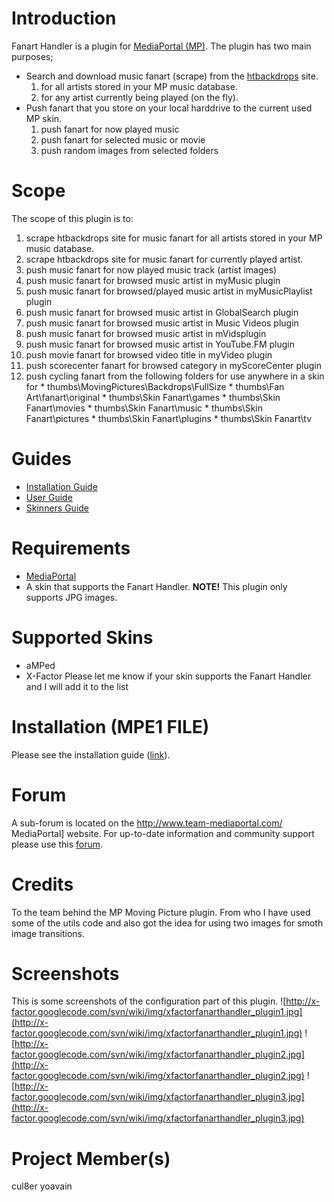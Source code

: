 # Introduction #
Fanart Handler is a plugin for [MediaPortal (MP)](http://www.team-mediaportal.com/). The plugin has two main purposes;

  * Search and download music fanart (scrape) from the [htbackdrops](http://htbackdrops.org/) site.
    1. for all artists stored in your MP music database.
    1. for any artist currently being played (on the fly).
  * Push fanart that you store on your local harddrive to the current used MP skin.
    1. push fanart for now played music
    1. push fanart for selected music or movie
    1. push random images from selected folders

# Scope #
The scope of this plugin is to:

  1. scrape htbackdrops site for music fanart for all artists stored in your MP music database.
  1. scrape htbackdrops site for music fanart for currently played artist.
  1. push music fanart for now played music track (artist images)
  1. push music fanart for browsed music artist in myMusic plugin
  1. push music fanart for browsed/played music artist in myMusicPlaylist plugin
  1. push music fanart for browsed music artist in GlobalSearch plugin
  1. push music fanart for browsed music artist in Music Videos plugin
  1. push music fanart for browsed music artist in mVidsplugin
  1. push music fanart for browsed music artist in YouTube.FM plugin
  1. push movie fanart for browsed video title in myVideo plugin
  1. push scorecenter fanart for browsed category in myScoreCenter plugin
  1. push cycling fanart from the following folders for use anywhere in a skin for
    * thumbs\MovingPictures\Backdrops\FullSize
    * thumbs\Fan Art\fanart\original
    * thumbs\Skin Fanart\games
    * thumbs\Skin Fanart\movies
    * thumbs\Skin Fanart\music
    * thumbs\Skin Fanart\pictures
    * thumbs\Skin Fanart\plugins
    * thumbs\Skin Fanart\tv

# Guides #
  * [Installation  Guide](http://code.google.com/p/fanart-handler/wiki/InstallationGuide)
  * [User Guide](http://code.google.com/p/fanart-handler/wiki/UserGuide)
  * [Skinners Guide](http://code.google.com/p/fanart-handler/wiki/SkinnersGuide)

# Requirements #
  * [MediaPortal](http://www.team-mediaportal.com/)
  * A skin that supports the Fanart Handler.
**NOTE!** This plugin only supports JPG images.

# Supported Skins #
  * aMPed
  * X-Factor
Please let me know if your skin supports the Fanart Handler and I will add it to the list

# Installation (MPE1 FILE) #
Please see the installation guide ([link](http://code.google.com/p/fanart-handler/wiki/InstallationGuide)).

# Forum #
A sub-forum is located on the http://www.team-mediaportal.com/ MediaPortal] website. For up-to-date information and community support please use this [forum](http://forum.team-mediaportal.com/mediaportal-plugins-47/fanart-handler-plugin-v1-0-music-fanart-scraper-76535/).

# Credits #
To the team behind the MP Moving Picture plugin. From who I have used some of the utils code and also got the idea for using two images for smoth image transitions.

# Screenshots #
This is some screenshots of the configuration part of this plugin.
![http://x-factor.googlecode.com/svn/wiki/img/xfactorfanarthandler_plugin1.jpg](http://x-factor.googlecode.com/svn/wiki/img/xfactorfanarthandler_plugin1.jpg)
![http://x-factor.googlecode.com/svn/wiki/img/xfactorfanarthandler_plugin2.jpg](http://x-factor.googlecode.com/svn/wiki/img/xfactorfanarthandler_plugin2.jpg)
![http://x-factor.googlecode.com/svn/wiki/img/xfactorfanarthandler_plugin3.jpg](http://x-factor.googlecode.com/svn/wiki/img/xfactorfanarthandler_plugin3.jpg)

# Project Member(s) #
cul8er
yoavain